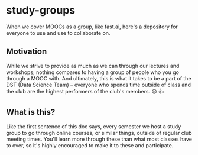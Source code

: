 # study-groups
When we cover MOOCs as a group, like fast.ai, here's a depository for everyone 
to use and use to collaborate on.

## Motivation
While we strive to provide as much as we can through our lectures and workshops; 
nothing compares to having a group of people who you go through a MOOC with. And
ultimately, this is what it takes to be a part of the DST (Data Science Team) – 
everyone who spends time outside of class and the club are the highest 
performers of the club's members. :smiley: :thumbsup:

## What is this?
Like the first sentence of this doc says, every semester we host a study group 
to go through online courses, or similar things, outside of regular club meeting 
times. You'll learn more through these than what most classes have to over, so 
it's highly encouraged to make it to these and participate.